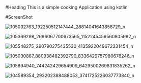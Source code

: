#Heading 
This is a simple cooking Application using kotlin

#ScreenShot


![105032763_192250512147444_28814041643858729_n](https://user-images.githubusercontent.com/23715132/85220117-e0880e00-b3ca-11ea-96d1-0cfd41581bf2.png)


![105369298_2696067700673565_1152245459560805992_n](https://user-images.githubusercontent.com/23715132/85220203-7754ca80-b3cb-11ea-831d-f9f237c1668d.png)

![105548275_290790275435530_4135922049672331454_n](https://user-images.githubusercontent.com/23715132/85220206-7ae85180-b3cb-11ea-9326-dfb0bf4d952b.png)


![105030887_880938482392790_8336429757980676246_n](https://user-images.githubusercontent.com/23715132/85220209-80de3280-b3cb-11ea-8135-f071dd75b614.png)

![105894940_744242429654909_6429500269831835262_n](https://user-images.githubusercontent.com/23715132/85220211-83d92300-b3cb-11ea-9da0-ffc8cad165cd.png)

![104589354_293202388488053_3741725226037773840_n](https://user-images.githubusercontent.com/23715132/85220213-863b7d00-b3cb-11ea-84de-9c04ae2d1cc1.png)






